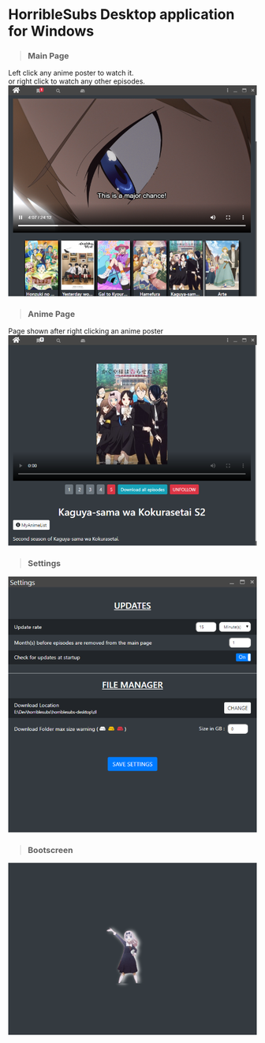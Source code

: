 # HorribleSubs Desktop application for Windows
><h3>Main Page</h3>
Left click any anime poster to watch it.  
or right click to watch any other episodes.
![](/docs/img/home.png)
><h3>Anime Page
Page shown after right clicking an anime poster
![](/docs/img/shows.png)
><h3>Settings
![](/docs/img/settings.png)
><h3>Bootscreen
![](/docs/img/loading.png)